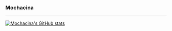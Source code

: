 ### Mochacina 

<hr>

[![Mochacina's GitHub stats](https://github-readme-stats.vercel.app/api?username=Mochacina)](https://github.com/Mochacina/github-readme-stats)

<!--
**Mochacina/Mochacina** is a ✨ _special_ ✨ repository because its `README.md` (this file) appears on your GitHub profile.

Here are some ideas to get you started:

- 🔭 I’m currently working on ...
- 🌱 I’m currently learning ...
- 👯 I’m looking to collaborate on ...
- 🤔 I’m looking for help with ...
- 💬 Ask me about ...
- 📫 How to reach me: ...
- 😄 Pronouns: ...
- ⚡ Fun fact: ...
-->
